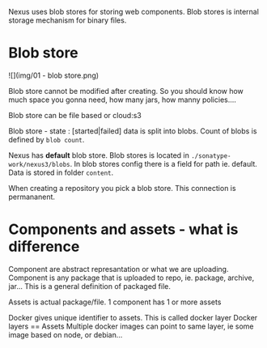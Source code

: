 Nexus uses blob stores for storing web components. Blob stores is internal storage mechanism for binary files. 

# Blob store
![](img/01 - blob store.png)

Blob store cannot be modified after creating. So you should know how much space you gonna need, how many jars, how manny policies....

Blob store can be file based or cloud:s3

Blob store - state : [started|failed]
data is split into blobs. Count of blobs is defined by `blob count`.

Nexus has **default** blob store. Blob stores is located in `./sonatype-work/nexus3/blobs`.
In blob stores config there is a field for path ie. default. Data is stored in folder `content`.

When creating a repository you pick a blob store. This connection is permananent.

# Components and assets - what is difference
Component are abstract represantation or what we are uploading.
Component is any package that is uploaded to repo, ie. package, archive, jar... This is a general definition of packaged file.

Assets is actual package/file. 1 component has 1 or more assets

Docker gives unique identifier to assets. This is called docker layer
Docker layers == Assets
Multiple docker images can point to same layer, ie some image based on node, or debian...
